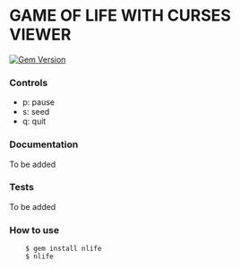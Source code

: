 GAME OF LIFE WITH CURSES VIEWER
===============================

[![Gem Version](https://badge.fury.io/rb/nlife.svg)](http://badge.fury.io/rb/nlife)

### Controls
- p: pause
- s: seed
- q: quit

### Documentation
To be added

### Tests
To be added

### How to use
        $ gem install nlife
        $ nlife
